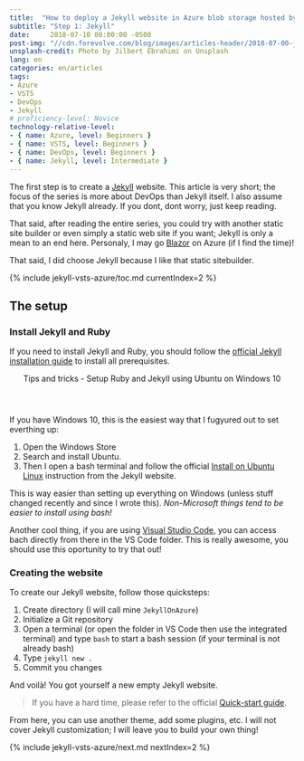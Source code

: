 ```yaml
---
title:  "How to deploy a Jekyll website in Azure blob storage hosted by Azure static website using a VSTS continuous deployment pipeline"
subtitle: "Step 1: Jekyll"
date:     2018-07-10 00:00:00 -0500
post-img: "//cdn.forevolve.com/blog/images/articles-header/2018-07-00-jekyll-vsts-azure-v3.jpg"
unsplash-credit: Photo by Jilbert Ebrahimi on Unsplash
lang: en
categories: en/articles
tags: 
- Azure
- VSTS
- DevOps
- Jekyll
# proficiency-level: Novice
technology-relative-level:
- { name: Azure, level: Beginners }
- { name: VSTS, level: Beginners }
- { name: DevOps, level: Beginners }
- { name: Jekyll, level: Intermediate }
---
```


The first step is to create a [Jekyll](https://jekyllrb.com/) website.
This article is very short; the focus of the series is more about DevOps than Jekyll itself.
I also assume that you know Jekyll already.
If you dont, dont worry, just keep reading.

That said, after reading the entire series, you could try with another static site builder or even simply a static web site if you want; Jekyll is only a mean to an end here. Personaly, I may go [Blazor](https://github.com/aspnet/Blazor) on Azure (if I find the time)!

That said, I did choose Jekyll because I like that static sitebuilder.<!--more-->

{% include jekyll-vsts-azure/toc.md currentIndex=2 %}

## The setup

### Install Jekyll and Ruby

If you need to install Jekyll and Ruby, you should follow the [official Jekyll installation guide](https://jekyllrb.com/docs/installation/) to install all prerequisites.

<aside>
    <header>Tips and tricks - Setup Ruby and Jekyll using Ubuntu on Windows 10</header>
    <section>
        <p>If you have Windows 10, this is the easiest way that I fugyured out to set everthing up:</p>
        <ol>
            <li>Open the Windows Store</li>
            <li>Search and install Ubuntu.</li>
            <li>
                Then I open a bash terminal and follow the official
                <a href="https://jekyllrb.com/docs/installation/#ubuntu">Install on Ubuntu Linux</a>
                instruction from the Jekyll website.
            </li>
        </ol>
        <p>
            This is way easier than setting up everything on Windows (unless stuff changed recently and since I wrote this).
            <i>Non-Microsoft things tend to be easier to install using bash!</i>
        </p>
        <p>Another cool thing, if you are using <a href="https://code.visualstudio.com/">Visual Studio Code</a>, you can access bach directly from there in the VS Code folder. This is really awesome, you should use this oportunity to try that out!</p>
    </section>
</aside>

### Creating the website

To create our Jekyll website, follow those quicksteps:

1.  Create directory (I will call mine `JekyllOnAzure`)
1.  Initialize a Git repository
1.  Open a terminal (or open the folder in VS Code then use the integrated terminal) and type `bash` to start a bash session (if your terminal is not already bash)
1.  Type `jekyll new .`
1.  Commit you changes

And voilà! You got yourself a new empty Jekyll website.

> If you have a hard time, please refer to the official [Quick-start guide](https://jekyllrb.com/docs/quickstart/).

From here, you can use another theme, add some plugins, etc.
I will not cover Jekyll customization; I will leave you to build your own thing!

{% include jekyll-vsts-azure/next.md nextIndex=2 %}
